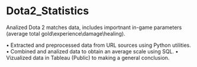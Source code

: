# Dota2_Statistics
Analized Dota 2 matches data, includes importnant in-game parameters (average total gold\experience\damage\healing).

• Extracted and preprocessed data from URL sources using Python utilities.
• Combined and analized data to obtain an average scale using SQL.
• Vizualized data in Tableau (Public) to making a general conclusion. 
